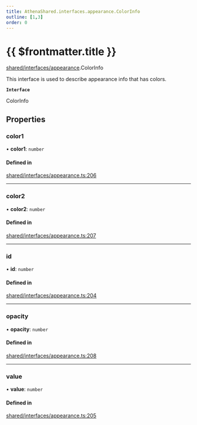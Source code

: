 ```yaml
---
title: AthenaShared.interfaces.appearance.ColorInfo
outline: [1,3]
order: 0
---
```


# {{ $frontmatter.title }}


[shared/interfaces/appearance](../modules/shared_interfaces_appearance.md).ColorInfo

This interface is used to describe appearance info that has colors.

**`Interface`**

ColorInfo

## Properties

### color1

• **color1**: `number`

#### Defined in

[shared/interfaces/appearance.ts:206](https://github.com/Stuyk/altv-athena/blob/97e73cc/src/core/shared/interfaces/appearance.ts#L206)

___

### color2

• **color2**: `number`

#### Defined in

[shared/interfaces/appearance.ts:207](https://github.com/Stuyk/altv-athena/blob/97e73cc/src/core/shared/interfaces/appearance.ts#L207)

___

### id

• **id**: `number`

#### Defined in

[shared/interfaces/appearance.ts:204](https://github.com/Stuyk/altv-athena/blob/97e73cc/src/core/shared/interfaces/appearance.ts#L204)

___

### opacity

• **opacity**: `number`

#### Defined in

[shared/interfaces/appearance.ts:208](https://github.com/Stuyk/altv-athena/blob/97e73cc/src/core/shared/interfaces/appearance.ts#L208)

___

### value

• **value**: `number`

#### Defined in

[shared/interfaces/appearance.ts:205](https://github.com/Stuyk/altv-athena/blob/97e73cc/src/core/shared/interfaces/appearance.ts#L205)
